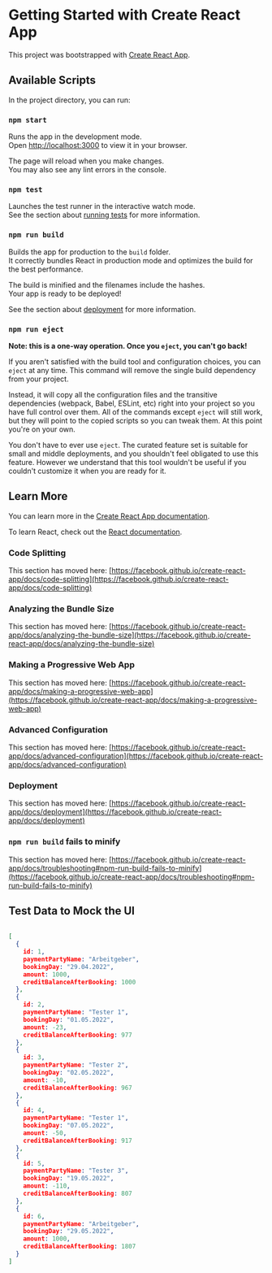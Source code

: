 # Getting Started with Create React App

This project was bootstrapped with [Create React App](https://github.com/facebook/create-react-app).

## Available Scripts

In the project directory, you can run:

### `npm start`

Runs the app in the development mode.\
Open [http://localhost:3000](http://localhost:3000) to view it in your browser.

The page will reload when you make changes.\
You may also see any lint errors in the console.

### `npm test`

Launches the test runner in the interactive watch mode.\
See the section about [running tests](https://facebook.github.io/create-react-app/docs/running-tests) for more information.

### `npm run build`

Builds the app for production to the `build` folder.\
It correctly bundles React in production mode and optimizes the build for the best performance.

The build is minified and the filenames include the hashes.\
Your app is ready to be deployed!

See the section about [deployment](https://facebook.github.io/create-react-app/docs/deployment) for more information.

### `npm run eject`

**Note: this is a one-way operation. Once you `eject`, you can't go back!**

If you aren't satisfied with the build tool and configuration choices, you can `eject` at any time. This command will remove the single build dependency from your project.

Instead, it will copy all the configuration files and the transitive dependencies (webpack, Babel, ESLint, etc) right into your project so you have full control over them. All of the commands except `eject` will still work, but they will point to the copied scripts so you can tweak them. At this point you're on your own.

You don't have to ever use `eject`. The curated feature set is suitable for small and middle deployments, and you shouldn't feel obligated to use this feature. However we understand that this tool wouldn't be useful if you couldn't customize it when you are ready for it.

## Learn More

You can learn more in the [Create React App documentation](https://facebook.github.io/create-react-app/docs/getting-started).

To learn React, check out the [React documentation](https://reactjs.org/).

### Code Splitting

This section has moved here: [https://facebook.github.io/create-react-app/docs/code-splitting](https://facebook.github.io/create-react-app/docs/code-splitting)

### Analyzing the Bundle Size

This section has moved here: [https://facebook.github.io/create-react-app/docs/analyzing-the-bundle-size](https://facebook.github.io/create-react-app/docs/analyzing-the-bundle-size)

### Making a Progressive Web App

This section has moved here: [https://facebook.github.io/create-react-app/docs/making-a-progressive-web-app](https://facebook.github.io/create-react-app/docs/making-a-progressive-web-app)

### Advanced Configuration

This section has moved here: [https://facebook.github.io/create-react-app/docs/advanced-configuration](https://facebook.github.io/create-react-app/docs/advanced-configuration)

### Deployment

This section has moved here: [https://facebook.github.io/create-react-app/docs/deployment](https://facebook.github.io/create-react-app/docs/deployment)

### `npm run build` fails to minify

This section has moved here: [https://facebook.github.io/create-react-app/docs/troubleshooting#npm-run-build-fails-to-minify](https://facebook.github.io/create-react-app/docs/troubleshooting#npm-run-build-fails-to-minify)

## Test Data to Mock the UI
```json

[
  {
    id: 1,
    paymentPartyName: "Arbeitgeber",
    bookingDay: "29.04.2022",
    amount: 1000,
    creditBalanceAfterBooking: 1000
  },
  {
    id: 2,
    paymentPartyName: "Tester 1",
    bookingDay: "01.05.2022",
    amount: -23,
    creditBalanceAfterBooking: 977
  },
  {
    id: 3,
    paymentPartyName: "Tester 2",
    bookingDay: "02.05.2022",
    amount: -10,
    creditBalanceAfterBooking: 967
  },
  {
    id: 4,
    paymentPartyName: "Tester 1",
    bookingDay: "07.05.2022",
    amount: -50,
    creditBalanceAfterBooking: 917
  },
  {
    id: 5,
    paymentPartyName: "Tester 3",
    bookingDay: "19.05.2022",
    amount: -110,
    creditBalanceAfterBooking: 807
  },
  {
    id: 6,
    paymentPartyName: "Arbeitgeber",
    bookingDay: "29.05.2022",
    amount: 1000,
    creditBalanceAfterBooking: 1807
  }
]
```

